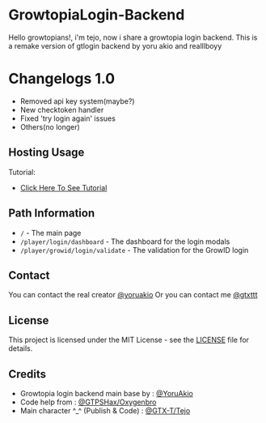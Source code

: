# GrowtopiaLogin-Backend

Hello growtopians!, i'm tejo, now i share a growtopia login backend. 
This is a remake version of gtlogin backend by yoru akio and realllboyy

# Changelogs 1.0

- Removed api key system(maybe?)
- New checktoken handler
- Fixed 'try login again' issues
- Others(no longer)

## Hosting Usage

Tutorial:

- [Click Here To See Tutorial](https://youtu.be/_-aEFImBaqE?si=ZqqziHb-U6ChwRAd)

## Path Information

- `/` - The main page
- `/player/login/dashboard` - The dashboard for the login modals
- `/player/growid/login/validate` - The validation for the GrowID login
  
## Contact

You can contact the real creator [@yoruakio](https://t.me/yoruakio) 
Or you can contact me [@gtxttt](https://t.me/gtxttt)

## License

This project is licensed under the MIT License - see the [LICENSE](LICENSE) file for details.

## Credits

- Growtopia login backend main base by : [@YoruAkio](https://github.com/YoruAkio)
- Code help from : [@GTPSHax/Oxygenbro](https://github.com/GTPSHAX)
- Main character ^⁠_⁠^ (Publish & Code) : [@GTX-T/Tejo](https://github.com/GTX-T)
